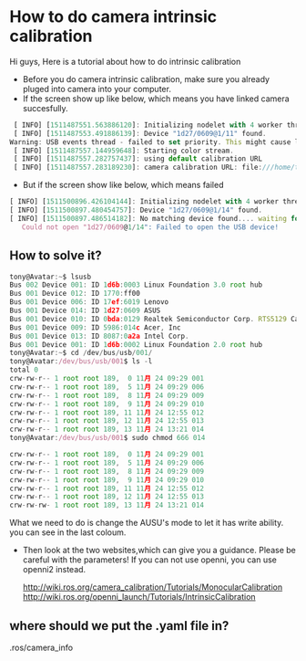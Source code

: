 # How to do camera intrinsic calibration

Hi  guys, Here is a tutorial about how to do intrinsic calibration

 * Before you do camera intrinsic calibration, make sure you already pluged into camera into your computer.
 * If the screen show up like below, which means you have linked camera succesfully.
```javascript
 [ INFO] [1511487551.563886120]: Initializing nodelet with 4 worker threads.
 [ INFO] [1511487553.491886139]: Device "1d27/0609@1/11" found.
Warning: USB events thread - failed to set priority. This might cause loss of data...
 [ INFO] [1511487557.144959648]: Starting color stream.
 [ INFO] [1511487557.282757437]: using default calibration URL
 [ INFO] [1511487557.283189230]: camera calibration URL: file:///home/tony/.ros/camera_info/rgb_PS1080_PrimeSense.yaml
```
 * But if the screen show like below, which means failed
 ```javascript
[ INFO] [1511500896.426104144]: Initializing nodelet with 4 worker threads.
[ INFO] [1511500897.480454757]: Device "1d27/0609@1/14" found.
[ INFO] [1511500897.486514182]: No matching device found.... waiting for devices. Reason: openni2_wrapper::OpenNI2Device::OpenNI2Device(const string&) @ /tmp/binarydeb/ros-indigo-openni2-camera-0.2.7/src/openni2_device.cpp @ 74 : Device open failed
	Could not open "1d27/0609@1/14": Failed to open the USB device!
```
## How to solve it?
```javascript
tony@Avatar:~$ lsusb
Bus 002 Device 001: ID 1d6b:0003 Linux Foundation 3.0 root hub
Bus 001 Device 012: ID 1770:ff00  
Bus 001 Device 006: ID 17ef:6019 Lenovo 
Bus 001 Device 014: ID 1d27:0609 ASUS 
Bus 001 Device 010: ID 0bda:0129 Realtek Semiconductor Corp. RTS5129 Card Reader Controller
Bus 001 Device 009: ID 5986:014c Acer, Inc 
Bus 001 Device 013: ID 8087:0a2a Intel Corp. 
Bus 001 Device 001: ID 1d6b:0002 Linux Foundation 2.0 root hub
tony@Avatar:~$ cd /dev/bus/usb/001/
tony@Avatar:/dev/bus/usb/001$ ls -l
total 0
crw-rw-r-- 1 root root 189,  0 11月 24 09:29 001
crw-rw-r-- 1 root root 189,  5 11月 24 09:29 006
crw-rw-r-- 1 root root 189,  8 11月 24 09:29 009
crw-rw-r-- 1 root root 189,  9 11月 24 09:29 010
crw-rw-r-- 1 root root 189, 11 11月 24 12:55 012
crw-rw-r-- 1 root root 189, 12 11月 24 12:55 013
crw-rw-r-- 1 root root 189, 13 11月 24 13:21 014
tony@Avatar:/dev/bus/usb/001$ sudo chmod 666 014

crw-rw-r-- 1 root root 189,  0 11月 24 09:29 001
crw-rw-r-- 1 root root 189,  5 11月 24 09:29 006
crw-rw-r-- 1 root root 189,  8 11月 24 09:29 009
crw-rw-r-- 1 root root 189,  9 11月 24 09:29 010
crw-rw-r-- 1 root root 189, 11 11月 24 12:55 012
crw-rw-r-- 1 root root 189, 12 11月 24 12:55 013
crw-rw-rw- 1 root root 189, 13 11月 24 13:21 014


```
What we need to do is change the AUSU's mode to let it has write ability. you can see in the last coloum.


 * Then look at the two websites,which can give you a guidance. Please be careful with the parameters! If you can not use openni, you can use openni2 instead.
  
     http://wiki.ros.org/camera_calibration/Tutorials/MonocularCalibration
     http://wiki.ros.org/openni_launch/Tutorials/IntrinsicCalibration

## where should we put the .yaml file in?
.ros/camera_info